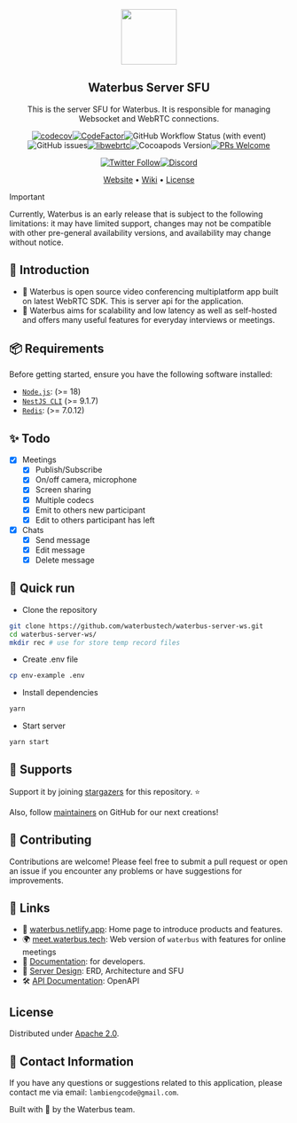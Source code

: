 <div align="center">
<img src="./images/waterbus-mascot-nestjs.png" width="100px"/>
</div>

<h2 align="center">Waterbus Server SFU</h2>
<p align="center">This is the server SFU for Waterbus. It is responsible for managing Websocket and WebRTC connections.</p>

<div class="badges" align="center">
<p><a href="https://codecov.io/gh/waterbustech/waterbus"><img src="https://codecov.io/gh/waterbustech/waterbus/branch/main/graph/badge.svg?token=7KEMH26LHZ" alt="codecov"></a><a href="https://www.codefactor.io/repository/github/waterbustech/waterbus"><img src="https://www.codefactor.io/repository/github/waterbustech/waterbus/badge" alt="CodeFactor"></a><img src="https://img.shields.io/github/actions/workflow/status/waterbustech/waterbus/ci.yml" alt="GitHub Workflow Status (with event)"><img src="https://img.shields.io/github/issues/waterbustech/waterbus" alt="GitHub issues"><a href="https://chromium.googlesource.com/external/webrtc/+/branch-heads/6099"><img src="https://img.shields.io/badge/libwebrtc-122.6261.01-yellow.svg" alt="libwebrtc"></a><img src="https://img.shields.io/cocoapods/v/KaiRTC" alt="Cocoapods Version"><a href="https://github.com/lambiengcode"><img src="https://img.shields.io/badge/PRs-welcome-brightgreen.svg?style=flat&amp;logo=github" alt="PRs Welcome"></a></p>
</div>
<div align="center">
<a href="https://twitter.com/waterbustech"><img src="https://img.shields.io/twitter/follow/waterbus.tech?style=social" alt="Twitter Follow"></a><a href="https://discord.gg/mfrWVefU"><img alt="Discord" src="https://img.shields.io/discord/1220616225521143818"></a>
</div>
<p align="center">
  <a href="https://docs.waterbus.tech">Website</a> &bull;
  <a href="https://github.com/waterbustech/waterbus/wiki">Wiki</a> &bull;
  <a href="https://github.com/waterbustech/waterbus/blob/main/LICENSE">License</a>
</p>

> [!IMPORTANT]  
> Currently, Waterbus is an early release that is subject to the following limitations: it may have limited support, changes may not be compatible with other pre-general availability versions, and availability may change without notice.

## 👋 Introduction

- 🤙 Waterbus is open source video conferencing multiplatform app built on latest WebRTC SDK. This is server api for the application. 
- 🎯 Waterbus aims for scalability and low latency as well as self-hosted and offers many useful features for everyday interviews or meetings.

## 📦 Requirements

Before getting started, ensure you have the following software installed:

- [`Node.js`](https://nodejs.org/en): (>= 18)
- [`NestJS CLI`](https://nestjs.com) (>= 9.1.7)
- [`Redis`](https://redis.io): (>= 7.0.12)

## ✨ Todo

- [x] Meetings
  - [x] Publish/Subscribe
  - [x] On/off camera, microphone
  - [x] Screen sharing
  - [x] Multiple codecs
  - [x] Emit to others new participant
  - [x] Edit to others participant has left
- [x] Chats
  - [x] Send message
  - [x] Edit message
  - [x] Delete message

## 🚀 Quick run

- Clone the repository

```sh
git clone https://github.com/waterbustech/waterbus-server-ws.git
cd waterbus-server-ws/
mkdir rec # use for store temp record files
```

- Create .env file

```sh
cp env-example .env
```

- Install dependencies

```sh
yarn
```

- Start server

```sh
yarn start
```

## 💙 Supports

Support it by joining [stargazers](https://github.com/waterbustech/waterbus-server-api/stargazers) for this repository. ⭐

Also, follow [maintainers](https://github.com/lambiengcode) on GitHub for our next creations!

## 🤝 Contributing

Contributions are welcome! Please feel free to submit a pull request or open an issue if you encounter any problems or have suggestions for improvements.

## 🔗 Links

- 📢 [waterbus.netlify.app](http://waterbus.netlify.app/): Home page to introduce products and features.
- 🌍 [meet.waterbus.tech](http://meet.waterbus.tech/): Web version of `waterbus` with features for online meetings
- 📖 [Documentation](http://docs.waterbus.tech/): for developers.
- 👷 [Server Design](https://docs.waterbus.tech/server/design): ERD, Architecture and SFU
- 🛠️ [API Documentation](https://docs.waterbus.tech/server/api): OpenAPI

## License

Distributed under [Apache 2.0](https://www.apache.org/licenses/LICENSE-2.0).

## 📧 Contact Information

If you have any questions or suggestions related to this application, please contact me via email: `lambiengcode@gmail.com`.

Built with 💙 by the Waterbus team.
